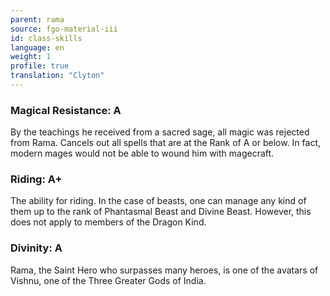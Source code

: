 ```yaml
---
parent: rama
source: fgo-material-iii
id: class-skills
language: en
weight: 1
profile: true
translation: "Clyton"
---
```


### Magical Resistance: A

By the teachings he received from a sacred sage, all magic was rejected from Rama. Cancels out all spells that are at the Rank of A or below. In fact, modern mages would not be able to wound him with magecraft.

### Riding: A+

The ability for riding. In the case of beasts, one can manage any kind of them up to the rank of Phantasmal Beast and Divine Beast. However, this does not apply to members of the Dragon Kind.

### Divinity: A

Rama, the Saint Hero who surpasses many heroes, is one of the avatars of Vishnu, one of the Three Greater Gods of India.

